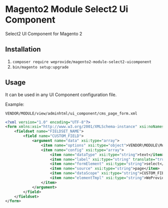 # Magento2 Module Select2 Ui Component

Select2 UI Component for Magento 2


## Installation

1. `composer require weprovide/magento2-module-select2-uicomponent`
2. `bin/magento setup:upgrade`

## Usage

It can be used in any UI Component configuration file.

Example:

`VENDOR/MODULE/view/adminhtml/ui_component/cms_page_form.xml`

```xml
<?xml version="1.0" encoding="UTF-8"?>
<form xmlns:xsi="http://www.w3.org/2001/XMLSchema-instance" xsi:noNamespaceSchemaLocation="urn:magento:module:Magento_Ui:etc/ui_configuration.xsd">
    <fieldset name="FIELDSET_NAME">
        <field name="CUSTOM_FIELD">
            <argument name="data" xsi:type="array">
                <item name="options" xsi:type="object">VENDOR\MODULE\Model\Config\Source\CUSTOMSOURCE</item>
                <item name="config" xsi:type="array">
                    <item name="dataType" xsi:type="string">text</item>
                    <item name="label" xsi:type="string" translate="true">CUSTOM FIELD</item>
                    <item name="formElement" xsi:type="string">select</item>
                    <item name="source" xsi:type="string">page</item>
                    <item name="dataScope" xsi:type="string">CUSTOM_FIELD</item>
                    <item name="elementTmpl" xsi:type="string">WeProvide_Select2UiComponent/form/element/select2</item>
                </item>
            </argument>
        </field>
    </fieldset>
</form>
```
